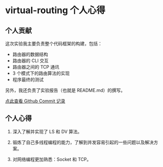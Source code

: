 # virtual-routing 个人心得

## 个人贡献

这次实验我主要负责整个代码框架的构建，包括：
  + 路由器的数据结构
  + 路由器的 CLI 交互
  + 路由器之间的 TCP 通讯
  + 3 个模式下的路由算法的实现
  + 程序最终的测试

另外，我还负责了实验报告（也就是 README.md）的撰写。

[点此查看 Github Commit 记录](https://github.com/painterdrown/virtual-routing/commits/master)

## 个人心得

1. 深入了解并实现了 LS 和 DV 算法。

2. 锻炼了自己多线程编程的能力，了解到并发容易引起的一些问题以及解决方案。

3. 对网络编程更加熟悉：Socket 和 TCP。
